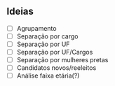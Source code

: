## Ideias

- [ ] Agrupamento
- [ ] Separação por cargo
- [ ] Separação por UF
- [ ] Separação por UF/Cargos
- [ ] Separação por mulheres pretas
- [ ] Candidatos novos/reeleitos
- [ ] Análise faixa etária(?)